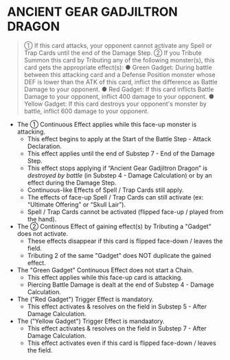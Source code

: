 # ANCIENT GEAR GADJILTRON DRAGON

> ① If this card attacks, your opponent cannot activate any Spell or Trap Cards until the end of the Damage Step. ② If you Tribute Summon this card by Tributing any of the following monster(s), this card gets the appropriate effect(s): ● Green Gadget: During battle between this attacking card and a Defense Position monster whose DEF is lower than the ATK of this card, inflict the difference as Battle Damage to your opponent. ● Red Gadget: If this card inflicts Battle Damage to your opponent, inflict 400 damage to your opponent. ● Yellow Gadget: If this card destroys your opponent's monster by battle, inflict 600 damage to your opponent.

*   The ① Continuous Effect applies while this face-up monster is attacking.
    *   This effect begins to apply at the Start of the Battle Step - Attack Declaration.
    *   This effect applies until the end of Substep 7 - End of the Damage Step.
    *   This effect stops applying if “Ancient Gear Gadjiltron Dragon” is _destroyed by battle_ (in Substep 4 - Damage Calculation) or by an effect during the Damage Step.
    *   Continuous-like Effects of Spell / Trap Cards still apply.
    *   The effects of face-up Spell / Trap Cards can still activate (ex: “Ultimate Offering” or “Skull Lair”).
    *   Spell / Trap Cards cannot be activated (flipped face-up / played from the hand).
*   The ② Continous Effect of gaining effect(s) by Tributing a "Gadget" does not activate.
    *   These effects disappear if this card is flipped face-down / leaves the field.
    *   Tributing 2 of the same "Gadget" does NOT duplicate the gained effect.
*   The "Green Gadget" Continuous Effect does not start a Chain.
    *   This effect applies while this face-up card is attacking.
    *   Piercing Battle Damage is dealt at the end of Substep 4 - Damage Calculation.
*   The ("Red Gadget") Trigger Effect is mandatory.
    *   This effect activates & resolves on the field in Substep 5 - After Damage Calculation.
*   The ("Yellow Gadget") Trigger Effect is mandaatory.
    *   This effect activates & resolves on the field in Substep 7 - After Damage Calculation.
    *   This effect activates even if this card is flipped face-down / leaves the field.
